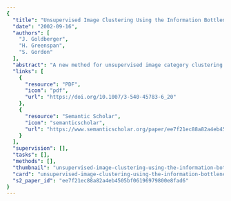 ```yaml
---
{
  "title": "Unsupervised Image Clustering Using the Information Bottleneck Method",
  "date": "2002-09-16",
  "authors": [
    "J. Goldberger",
    "H. Greenspan",
    "S. Gordon"
  ],
  "abstract": "A new method for unsupervised image category clustering is presented, based on a continuous version of a recently introduced information theoretic principle, the information bottleneck (IB). The clustering method is based on hierarchical grouping: Utilizing a Gaussian mixture model, each image in a given archive is first represented as a set of coherent regions in a selected feature space. Images are next grouped such that the mutual information between the clusters and the image content is maximally preserved. The appropriate number of clusters can be determined directly from the IB principle. Experimental results demonstrate the performance of the proposed clustering method on a real image database.",
  "links": [
    {
      "resource": "PDF",
      "icon": "pdf",
      "url": "https://doi.org/10.1007/3-540-45783-6_20"
    },
    {
      "resource": "Semantic Scholar",
      "icon": "semanticscholar",
      "url": "https://www.semanticscholar.org/paper/ee7f21ec88a82a4eb4505bf06196979800e8fad6"
    }
  ],
  "supervision": [],
  "tasks": [],
  "methods": [],
  "thumbnail": "unsupervised-image-clustering-using-the-information-bottleneck-method-thumb.jpg",
  "card": "unsupervised-image-clustering-using-the-information-bottleneck-method-card.jpg",
  "s2_paper_id": "ee7f21ec88a82a4eb4505bf06196979800e8fad6"
}
---
```



